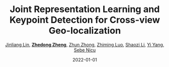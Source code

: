---
title: "Joint Representation Learning and Keypoint Detection for Cross-view Geo-localization"
collection: publications
permalink: /publication/Joint-Re2022
date: 2022-01-01
doi: 10.1109/TIP.2022.3175601
keywords:
venue: 'IEEE Transactions on Image Processing'
paperurl: 'https://zdzheng.xyz/files/TIP_RKNet.pdf'
code: 'https://github.com/AggMan96/RK-Net'
author: '<a href="https://zdzheng.xyz/authors/Jinliang-Lin" class="author">Jinliang Lin</a>, <strong><a href="https://zdzheng.xyz/authors/Zhedong-Zheng" class="author">Zhedong Zheng</a></strong>, <a href="https://zdzheng.xyz/authors/Zhun-Zhong" class="author">Zhun Zhong</a>, <a href="https://zdzheng.xyz/authors/Zhiming-Luo" class="author">Zhiming Luo</a>, <a href="https://zdzheng.xyz/authors/Shaozi-Li" class="author">Shaozi Li</a>, <a href="https://zdzheng.xyz/authors/Yi-Yang" class="author">Yi Yang</a>, <a href="https://zdzheng.xyz/authors/Sebe-Nicu" class="author">Sebe Nicu</a>'
citation: ' Jinliang Lin,  Zhedong Zheng,  Zhun Zhong,  Zhiming Luo,  Shaozi Li,  Yi Yang,  Sebe Nicu, &quot;Joint Representation Learning and Keypoint Detection for Cross-view Geo-localization.&quot; IEEE Transactions on Image Processing, 2022. DOI: 10.1109/TIP.2022.3175601'
pub_year: '2022'
bib: >
    @article{lin2022joint,  
    author = "Lin, Jinliang and Zheng, Zhedong and Zhong, Zhun and Luo, Zhiming and Li, Shaozi and Yang, Yi and Nicu, Sebe",  
    doi = "10.1109/TIP.2022.3175601",  
    title = "Joint Representation Learning and Keypoint Detection for Cross-view Geo-localization",  
    journal = "IEEE Transactions on Image Processing",  
    url = "https://zdzheng.xyz/files/TIP\_RKNet.pdf",  
    code = "https://github.com/AggMan96/RK-Net",  
    year = "2022"
    }

---